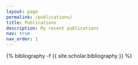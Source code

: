 ```yaml
---
layout: page
permalink: /publications/
title: Publications
description: My recent publications
nav: true
nav_order: 1
---
```

<!-- _pages/publications.md -->
<div class="publications">

{% bibliography -f {{ site.scholar.bibliography }} %}

</div>
